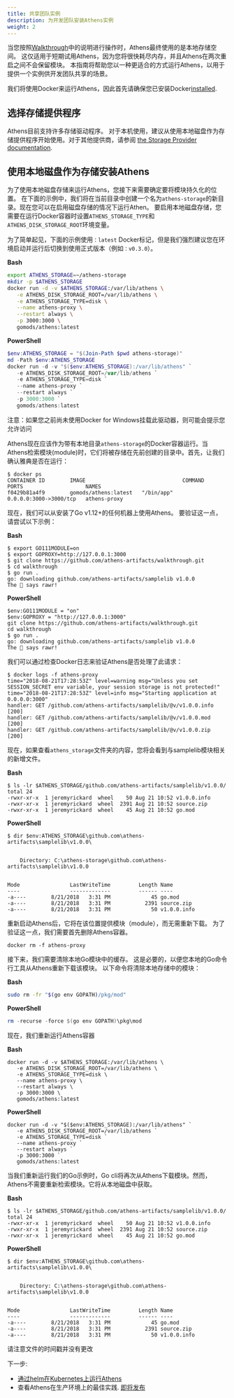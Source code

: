 ```yaml
---
title: 共享团队实例
description: 为开发团队安装Athens实例
weight: 2
---
```

当您按照[Walkthrough](/walkthrough)中的说明进行操作时，Athens最终使用的是本地存储空间。 这仅适用于短期试用Athens，因为您将很快耗尽内存，并且Athens在两次重启之间不会保留模块。 本指南将帮助您以一种更适合的方式运行Athens，以用于提供一个实例供开发团队共享的场景。

我们将使用Docker来运行Athens，因此首先请确保您已安装Docker[installed](https://docs.docker.com/install/).

## 选择存储提供程序

Athens目前支持许多存储驱动程序。 对于本机使用，建议从使用本地磁盘作为存储提供程序开始使用。对于其他提供商，请参阅
 [the Storage Provider documentation](/configuration/storage).


## 使用本地磁盘作为存储安装Athens


为了使用本地磁盘存储来运行Athens，您接下来需要确定要将模块持久化的位置。 在下面的示例中，我们将在当前目录中创建一个名为`athens-storage`的新目录。现在您可以在启用磁盘存储的情况下运行Athen。 要启用本地磁盘存储，您需要在运行Docker容器时设置`ATHENS_STORAGE_TYPE`和`ATHENS_DISK_STORAGE_ROOT`环境变量。

为了简单起见，下面的示例使用`：latest` Docker标记，但是我们强烈建议您在环境启动并运行后切换到使用正式版本（例如`：v0.3.0`）。

**Bash**
```bash
export ATHENS_STORAGE=~/athens-storage
mkdir -p $ATHENS_STORAGE
docker run -d -v $ATHENS_STORAGE:/var/lib/athens \
   -e ATHENS_DISK_STORAGE_ROOT=/var/lib/athens \
   -e ATHENS_STORAGE_TYPE=disk \
   --name athens-proxy \
   --restart always \
   -p 3000:3000 \
   gomods/athens:latest
```

**PowerShell**
```PowerShell
$env:ATHENS_STORAGE = "$(Join-Path $pwd athens-storage)"
md -Path $env:ATHENS_STORAGE
docker run -d -v "$($env:ATHENS_STORAGE):/var/lib/athens" `
   -e ATHENS_DISK_STORAGE_ROOT=/var/lib/athens `
   -e ATHENS_STORAGE_TYPE=disk `
   --name athens-proxy `
   --restart always `
   -p 3000:3000 `
   gomods/athens:latest
```

注意：如果您之前尚未使用Docker for Windows挂载此驱动器，则可能会提示您允许访问

Athens现在应该作为带有本地目录`athens-storage`的Docker容器运行。当Athens检索模块(module)时，它们将被存储在先前创建的目录中。首先，让我们确认雅典是否在运行：

```console
$ docker ps
CONTAINER ID        IMAGE                               COMMAND           PORTS                    NAMES
f0429b81a4f9        gomods/athens:latest   "/bin/app"        0.0.0.0:3000->3000/tcp   athens-proxy
```

现在，我们可以从安装了Go v1.12+的任何机器上使用Athens。 要验证这一点，请尝试以下示例：

**Bash**
```console
$ export GO111MODULE=on
$ export GOPROXY=http://127.0.0.1:3000
$ git clone https://github.com/athens-artifacts/walkthrough.git
$ cd walkthrough
$ go run .
go: downloading github.com/athens-artifacts/samplelib v1.0.0
The 🦁 says rawr!
```


**PowerShell**
```console
$env:GO111MODULE = "on"
$env:GOPROXY = "http://127.0.0.1:3000"
git clone https://github.com/athens-artifacts/walkthrough.git
cd walkthrough
$ go run .
go: downloading github.com/athens-artifacts/samplelib v1.0.0
The 🦁 says rawr!
```

我们可以通过检查Docker日志来验证Athens是否处理了此请求：

```console
$ docker logs -f athens-proxy
time="2018-08-21T17:28:53Z" level=warning msg="Unless you set SESSION_SECRET env variable, your session storage is not protected!"
time="2018-08-21T17:28:53Z" level=info msg="Starting application at 0.0.0.0:3000"
handler: GET /github.com/athens-artifacts/samplelib/@v/v1.0.0.info [200]
handler: GET /github.com/athens-artifacts/samplelib/@v/v1.0.0.mod [200]
handler: GET /github.com/athens-artifacts/samplelib/@v/v1.0.0.zip [200]
```

现在，如果查看`athens_storage`文件夹的内容，您将会看到与samplelib模块相关的新增文件。

**Bash**
```console
$ ls -lr $ATHENS_STORAGE/github.com/athens-artifacts/samplelib/v1.0.0/
total 24
-rwxr-xr-x  1 jeremyrickard  wheel    50 Aug 21 10:52 v1.0.0.info
-rwxr-xr-x  1 jeremyrickard  wheel  2391 Aug 21 10:52 source.zip
-rwxr-xr-x  1 jeremyrickard  wheel    45 Aug 21 10:52 go.mod
```

**PowerShell**
```console
$ dir $env:ATHENS_STORAGE\github.com\athens-artifacts\samplelib\v1.0.0\


    Directory: C:\athens-storage\github.com\athens-artifacts\samplelib\v1.0.0


Mode                LastWriteTime         Length Name
----                -------------         ------ ----
-a----        8/21/2018   3:31 PM             45 go.mod
-a----        8/21/2018   3:31 PM           2391 source.zip
-a----        8/21/2018   3:31 PM             50 v1.0.0.info
```


重新启动Athens后，它将在该位置提供模块（module），而无需重新下载。 为了验证这一点，我们需要首先删除Athens容器。

```console
docker rm -f athens-proxy
```

接下来，我们需要清除本地Go模块中的缓存。 这是必要的，以便您本地的Go命令行工具从Athens重新下载该模块。 以下命令将清除本地存储中的模块：

**Bash**
```bash
sudo rm -fr "$(go env GOPATH)/pkg/mod"
```

**PowerShell**
```powershell
rm -recurse -force $(go env GOPATH)\pkg\mod
```

现在，我们重新运行Athens容器

**Bash**
```console
docker run -d -v $ATHENS_STORAGE:/var/lib/athens \
   -e ATHENS_DISK_STORAGE_ROOT=/var/lib/athens \
   -e ATHENS_STORAGE_TYPE=disk \
   --name athens-proxy \
   --restart always \
   -p 3000:3000 \
   gomods/athens:latest
```

**PowerShell**
```console
docker run -d -v "$($env:ATHENS_STORAGE):/var/lib/athens" `
   -e ATHENS_DISK_STORAGE_ROOT=/var/lib/athens `
   -e ATHENS_STORAGE_TYPE=disk `
   --name athens-proxy `
   --restart always `
   -p 3000:3000 `
   gomods/athens:latest
```

当我们重新运行我们的Go示例时，Go cli将再次从Athens下载模块。然而，Athens不需要重新检索模块。它将从本地磁盘中获取。

**Bash**
```console
$ ls -lr $ATHENS_STORAGE/github.com/athens-artifacts/samplelib/v1.0.0/
total 24
-rwxr-xr-x  1 jeremyrickard  wheel    50 Aug 21 10:52 v1.0.0.info
-rwxr-xr-x  1 jeremyrickard  wheel  2391 Aug 21 10:52 source.zip
-rwxr-xr-x  1 jeremyrickard  wheel    45 Aug 21 10:52 go.mod
```

**PowerShell**
```console
$ dir $env:ATHENS_STORAGE\github.com\athens-artifacts\samplelib\v1.0.0\


    Directory: C:\athens-storage\github.com\athens-artifacts\samplelib\v1.0.0


Mode                LastWriteTime         Length Name
----                -------------         ------ ----
-a----        8/21/2018   3:31 PM             45 go.mod
-a----        8/21/2018   3:31 PM           2391 source.zip
-a----        8/21/2018   3:31 PM             50 v1.0.0.info
```

请注意文件的时间戳并没有更改

下一步:

* [通过helm在Kubernetes上运行Athens](/install/install-on-kubernetes)
* 查看Athens在生产环境上的最佳实践. [即将发布](https://github.com/gomods/athens/issues/531)
